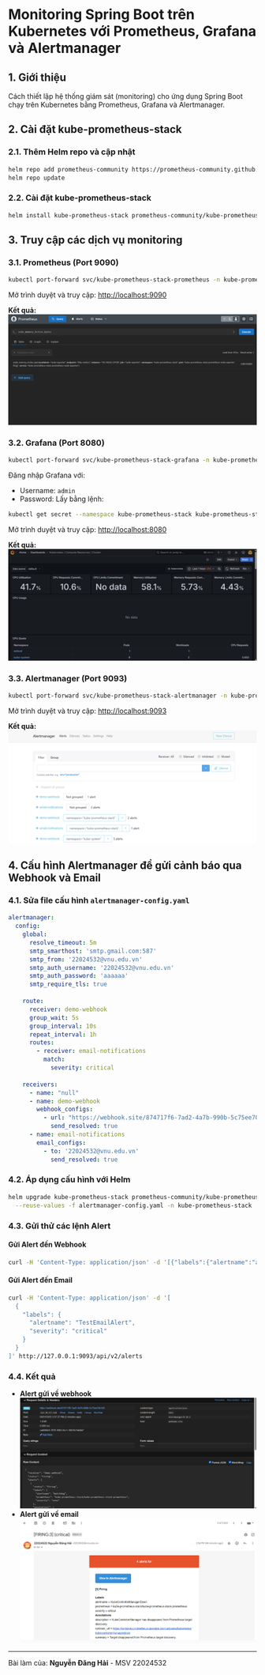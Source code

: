 # Monitoring Spring Boot trên Kubernetes với Prometheus, Grafana và Alertmanager

## 1. Giới thiệu
Cách thiết lập hệ thống giám sát (monitoring) cho ứng dụng Spring Boot chạy trên Kubernetes bằng Prometheus, Grafana và Alertmanager.

## 2. Cài đặt kube-prometheus-stack

### 2.1. Thêm Helm repo và cập nhật
```bash
helm repo add prometheus-community https://prometheus-community.github.io/helm-charts
helm repo update
```

### 2.2. Cài đặt kube-prometheus-stack
```bash
helm install kube-prometheus-stack prometheus-community/kube-prometheus-stack -n kube-prometheus-stack --create-namespace
```

## 3. Truy cập các dịch vụ monitoring

### 3.1. Prometheus (Port 9090)
```bash
kubectl port-forward svc/kube-prometheus-stack-prometheus -n kube-prometheus-stack 9090:9090
```
Mở trình duyệt và truy cập: [http://localhost:9090](http://localhost:9090)

**Kết quả:**
![Prometheus](img/prometheus.png)

### 3.2. Grafana (Port 8080)
```bash
kubectl port-forward svc/kube-prometheus-stack-grafana -n kube-prometheus-stack 8080:80
```
Đăng nhập Grafana với:
- Username: `admin`
- Password: Lấy bằng lệnh:
```bash
kubectl get secret --namespace kube-prometheus-stack kube-prometheus-stack-grafana -o jsonpath="{.data.admin-password}" | base64 --decode
```

Mở trình duyệt và truy cập: [http://localhost:8080](http://localhost:8080)

**Kết quả:**
![Grafana](img/grafana.png)

### 3.3. Alertmanager (Port 9093)
```bash
kubectl port-forward svc/kube-prometheus-stack-alertmanager -n kube-prometheus-stack 9093:9093
```
Mở trình duyệt và truy cập: [http://localhost:9093](http://localhost:9093)

**Kết quả:**
![Alertmanager](img/alertmanager.png)

## 4. Cấu hình Alertmanager để gửi cảnh báo qua Webhook và Email

### 4.1. Sửa file cấu hình `alertmanager-config.yaml`
```yaml
alertmanager:
  config:
    global:
      resolve_timeout: 5m
      smtp_smarthost: 'smtp.gmail.com:587'  
      smtp_from: '22024532@vnu.edu.vn'  
      smtp_auth_username: '22024532@vnu.edu.vn'
      smtp_auth_password: 'aaaaaa'  
      smtp_require_tls: true  

    route:
      receiver: demo-webhook
      group_wait: 5s
      group_interval: 10s
      repeat_interval: 1h
      routes:
        - receiver: email-notifications
          match:
            severity: critical  

    receivers:
      - name: "null"
      - name: demo-webhook
        webhook_configs:
          - url: "https://webhook.site/874717f6-7ad2-4a7b-990b-5c75ee70b1d5"
            send_resolved: true
      - name: email-notifications
        email_configs:
          - to: '22024532@vnu.edu.vn'  
            send_resolved: true
```

### 4.2. Áp dụng cấu hình với Helm
```bash
helm upgrade kube-prometheus-stack prometheus-community/kube-prometheus-stack \
  --reuse-values -f alertmanager-config.yaml -n kube-prometheus-stack
```

### 4.3. Gửi thử các lệnh Alert
#### Gửi Alert đến Webhook
```bash
curl -H 'Content-Type: application/json' -d '[{"labels":{"alertname":"alert-demo","namespace":"demo","service":"demo"}}]' http://127.0.0.1:9093/api/v2/alerts
```

#### Gửi Alert đến Email
```bash
curl -H 'Content-Type: application/json' -d '[
  {
    "labels": {
      "alertname": "TestEmailAlert",
      "severity": "critical"
    }
  }
]' http://127.0.0.1:9093/api/v2/alerts
```

### 4.4. Kết quả
- **Alert gửi về webhook**
  ![Webhook Alert](img/webhook-alert.png)
- **Alert gửi về email**
  ![Email Alert](img/email-alert.png)

---
Bài làm của: **Nguyễn Đăng Hải** - MSV 22024532

